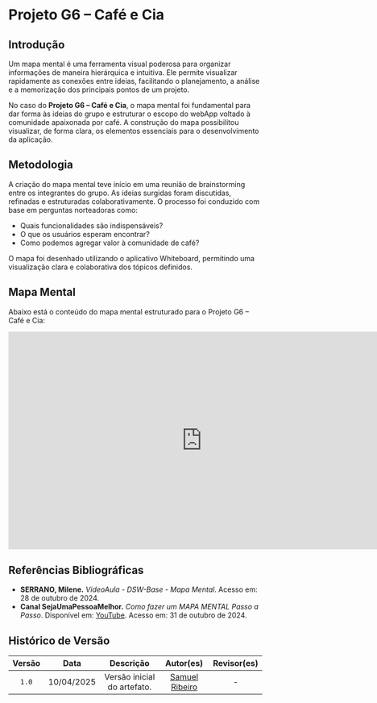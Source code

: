 # Projeto G6 – Café e Cia

## Introdução

Um mapa mental é uma ferramenta visual poderosa para organizar informações de maneira hierárquica e intuitiva. Ele permite visualizar rapidamente as conexões entre ideias, facilitando o planejamento, a análise e a memorização dos principais pontos de um projeto.

No caso do **Projeto G6 – Café e Cia**, o mapa mental foi fundamental para dar forma às ideias do grupo e estruturar o escopo do webApp voltado à comunidade apaixonada por café. A construção do mapa possibilitou visualizar, de forma clara, os elementos essenciais para o desenvolvimento da aplicação.

## Metodologia

A criação do mapa mental teve início em uma reunião de brainstorming entre os integrantes do grupo. As ideias surgidas foram discutidas, refinadas e estruturadas colaborativamente. O processo foi conduzido com base em perguntas norteadoras como:

- Quais funcionalidades são indispensáveis?
- O que os usuários esperam encontrar?
- Como podemos agregar valor à comunidade de café?

O mapa foi desenhado utilizando o aplicativo Whiteboard, permitindo uma visualização clara e colaborativa dos tópicos definidos.

## Mapa Mental

Abaixo está o conteúdo do mapa mental estruturado para o Projeto G6 – Café e Cia:

<iframe width="768" height="432" src="https://miro.com/app/live-embed/uXjVIEZpw-E=/?moveToViewport=-1961,-1167,4259,2052&embedId=23891266800" frameborder="0" scrolling="no" allow="fullscreen; clipboard-read; clipboard-write" allowfullscreen></iframe>

## Referências Bibliográficas

- **SERRANO, Milene.** *VideoAula - DSW-Base - Mapa Mental*. Acesso em: 28 de outubro de 2024.
- **Canal SejaUmaPessoaMelhor.** *Como fazer um MAPA MENTAL Passo a Passo*. Disponível em: [YouTube](https://www.youtube.com/watch?v=m1qW0wPJV1M). Acesso em: 31 de outubro de 2024.

## Histórico de Versão

| Versão | Data | Descrição | Autor(es) | Revisor(es) |
| :-: | :-: | :-: | :-: | :-: |
| `1.0` | 10/04/2025  | Versão inicial do artefato. | [Samuel Ribeiro](https://github.com/SamuelRicosta) | - |
